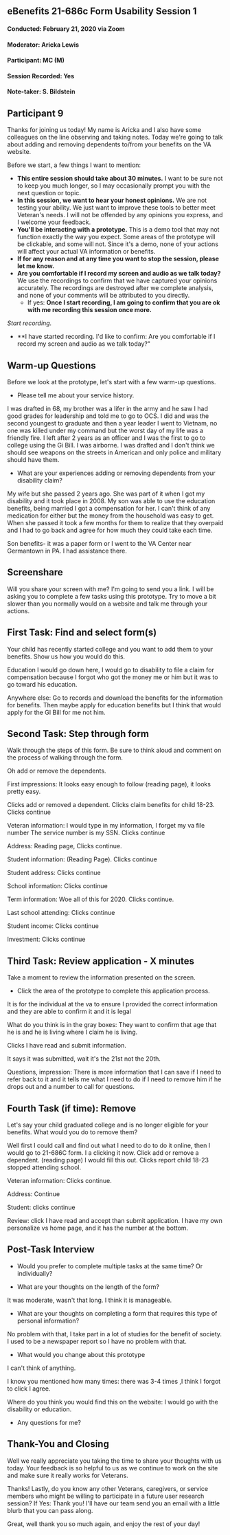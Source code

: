 ## eBenefits 21-686c Form Usability Session 1
#### Conducted: February 21, 2020 via Zoom
#### Moderator: Aricka Lewis
#### Participant: MC (M)
#### Session Recorded: Yes
#### Note-taker: S. Bildstein
## Participant 9

Thanks for joining us today! My name is Aricka and I also have some colleagues on the line observing and taking notes. Today we&#39;re going to talk about adding and removing dependents to/from your benefits on the VA website.

Before we start, a few things I want to mention:

- **This entire session should take about 30 minutes.**  I want to be sure not to keep you much longer, so I may occasionally prompt you with the next question or topic.
- **In this session, we want to hear your honest opinions.**  We are not testing your ability. We just want to improve these tools to better meet Veteran&#39;s needs. I will not be offended by any opinions you express, and I welcome your feedback.
- **You&#39;ll be interacting with a prototype.**  This is a demo tool that may not function exactly the way you expect. Some areas of the prototype will be clickable, and some will not. Since it&#39;s a demo, none of your actions will affect your actual VA information or benefits.
- **If for any reason and at any time you want to stop the session, please let me know.**
- **Are you comfortable if I record my screen and audio as we talk today?**  We use the recordings to confirm that we have captured your opinions accurately. The recordings are destroyed after we complete analysis, and none of your comments will be attributed to you directly.
  - If yes:  **Once I start recording, I am going to confirm that you are ok with me recording this session once more.**

_Start recording._

- \*\*I have started recording. I&#39;d like to confirm: Are you comfortable if I record my screen and audio as we talk today?&quot;

## **Warm-up Questions**

Before we look at the prototype, let&#39;s start with a few warm-up questions.

- Please tell me about your service history.

I was drafted in 68, my brother was a lifer in the army and he saw I had good grades for leadership and told me to go to OCS. I did and was the second youngest to graduate and then a year leader I went to Vietnam, no one was killed under my command but the worst day of my life was a friendly fire. I left after 2 years as an officer and I was the first to go to college using the Gi Bill. I was airborne. I was drafted and I don&#39;t think we should see weapons on the streets in American and only police and military should have them.

- What are your experiences adding or removing dependents from your disability claim?

My wife but she passed 2 years ago. She was part of it when I got my disability and it took place in 2008. My son was able to use the education benefits, being married I got a compensation for her. I can&#39;t think of any medication for either but the money from the household was easy to get. When she passed it took a few months for them to realize that they overpaid and I had to go back and agree for how much they could take each time.

Son benefits- it was a paper form or I went to the VA Center near Germantown in PA. I had assistance there.

## **Screenshare**

Will you share your screen with me? I&#39;m going to send you a link. I will be asking you to complete a few tasks using this prototype. Try to move a bit slower than you normally would on a website and talk me through your actions.

## **First Task: Find and select form(s)**

Your child has recently started college and you want to add them to your benefits. Show us how you would do this.

Education I would go down here, I would go to disability to file a claim for compensation because I forgot who got the money me or him but it was to go toward his education.

Anywhere else: Go to records and download the benefits for the information for benefits. Then maybe apply for education benefits but I think that would apply for the GI Bill for me not him.

## **Second Task: Step through form**

Walk through the steps of this form. Be sure to think aloud and comment on the process of walking through the form.

Oh add or remove the dependents.

First impressions: It looks easy enough to follow (reading page), it looks pretty easy.

Clicks add or removed a dependent. Clicks claim benefits for child 18-23. Clicks continue

Veteran information: I would type in my information, I forget my va file number The service number is my SSN. Clicks continue

Address: Reading page, Clicks continue.

Student information: (Reading Page).  Clicks continue

Student address: Clicks continue

School information: Clicks continue

Term information: Woe all of this for 2020. Clicks continue.

Last school attending: Clicks continue

Student income: Clicks continue

Investment: Clicks continue

## **Third Task: Review application - X minutes**

Take a moment to review the information presented on the screen.

- Click the area of the prototype to complete this application process.

It is for the individual at the va to ensure I provided the correct information and they are able to confirm it and it is legal

What do you think is in the gray boxes: They want to confirm that age that he is and he is living where I claim he is living.

 Clicks I have read and submit information.

It says it was submitted, wait it&#39;s the 21st not the 20th.

Questions, impression: There is more information that I can save if I need to refer back to it and it tells me what I need to do if I need to remove him if he drops out and a number to call for questions.

## **Fourth Task (if time): Remove**

Let&#39;s say your child graduated college and is no longer eligible for your benefits. What would you do to remove them?

Well first I could call and find out what I need to do to do it online, then I would go to 21-686C form. I a clicking it now. Click add or remove a dependent. (reading page) I would fill this out. Clicks report child 18-23 stopped attending school.

Veteran information: Clicks continue.

Address: Continue

Student: clicks continue

Review: click I have read and accept than submit application. I have my own personalize vs home page, and it has the number at the bottom.

## **Post-Task Interview**

- Would you prefer to complete multiple tasks at the same time? Or individually?

- What are your thoughts on the length of the form?

It was moderate, wasn&#39;t that long. I think it is manageable.

- What are your thoughts on completing a form that requires this type of personal information?

No problem with that, I take part in a lot of studies for the benefit of society. I used to be a newspaper report so I have no problem with that.

- What would you change about this prototype

I can&#39;t think of anything.

I know you mentioned how many times: there was 3-4 times ,I think I forgot to click I agree.

Where do you think you would find this on the website: I would go with the disability or education.

- Any questions for me?

## **Thank-You and Closing**

Well we really appreciate you taking the time to share your thoughts with us today. Your feedback is so helpful to us as we continue to work on the site and make sure it really works for Veterans.

Thanks! Lastly, do you know any other Veterans, caregivers, or service members who might be willing to participate in a future user research session? If Yes: Thank you! I&#39;ll have our team send you an email with a little blurb that you can pass along.

Great, well thank you so much again, and enjoy the rest of your day!
